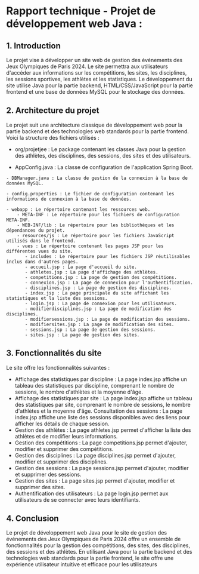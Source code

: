 # Rapport technique - Projet de développement web Java : 

## 1. Introduction

Le projet vise à développer un site web de gestion des événements des Jeux Olympiques de Paris 2024. Le site permettra aux utilisateurs d'accéder aux informations sur les compétitions, les sites, les disciplines, les sessions sportives, les athlètes et les statistiques. Le développement du site utilise Java pour la partie backend, HTML/CSS/JavaScript pour la partie frontend et une base de données MySQL pour le stockage des données.

## 2. Architecture du projet

Le projet suit une architecture classique de développement web  pour la partie backend et des technologies web standards pour la partie frontend. Voici la structure des fichiers utilisés :

   - org/projetjee : Le package contenant les classes Java pour la gestion des athlètes, des disciplines, des sessions, des sites et des utilisateurs.

   -  AppConfig.java : La classe de configuration de l'application Spring Boot.

    - DBManager.java : La classe de gestion de la connexion à la base de données MySQL.

    - config.properties : Le fichier de configuration contenant les informations de connexion à la base de données.

    - webapp : Le répertoire contenant les ressources web.
        - META-INF : Le répertoire pour les fichiers de configuration META-INF.
        - WEB-INF/lib : Le répertoire pour les bibliothèques et les dépendances du projet.
        - resources/js : Le répertoire pour les fichiers JavaScript utilisés dans le frontend.
        - vues : Le répertoire contenant les pages JSP pour les différentes vues du site.
           - includes : Le répertoire pour les fichiers JSP réutilisables inclus dans d'autres pages.
           - accueil.jsp : La page d'accueil du site.
           - athletes.jsp : La page d'affichage des athlètes.
           - competitions.jsp : La page de gestion des compétitions.
           - connexion.jsp : La page de connexion pour l'authentification.
           - disciplines.jsp : La page de gestion des disciplines.
           - index.jsp : La page principale du site affichant les statistiques et la liste des sessions.
           - login.jsp : La page de connexion pour les utilisateurs.
           - modifierdisciplines.jsp : La page de modification des disciplines.
           - modifiersessions.jsp : La page de modification des sessions.
           - modifiersites.jsp : La page de modification des sites.
           - sessions.jsp : La page de gestion des sessions.
           - sites.jsp : La page de gestion des sites.

## 3. Fonctionnalités du site

Le site offre les fonctionnalités suivantes :

   - Affichage des statistiques par discipline : La page index.jsp affiche un tableau des statistiques par discipline, comprenant le nombre de sessions, le nombre d'athlètes et la moyenne d'âge.
   - Affichage des statistiques par site : La page index.jsp affiche un tableau des statistiques par site, comprenant le nombre de sessions, le nombre d'athlètes et la moyenne d'âge.
    Consultation des sessions : La page index.jsp affiche une liste des sessions disponibles avec des liens pour afficher les détails de chaque session.
   -  Gestion des athlètes : La page athletes.jsp permet d'afficher la liste des athlètes et de modifier leurs informations.
   - Gestion des compétitions : La page competitions.jsp permet d'ajouter, modifier et supprimer des compétitions.
   - Gestion des disciplines : La page disciplines.jsp permet d'ajouter, modifier et supprimer des disciplines.
   - Gestion des sessions : La page sessions.jsp permet d'ajouter, modifier et supprimer des sessions.
   - Gestion des sites : La page sites.jsp permet d'ajouter, modifier et supprimer des sites.
   - Authentification des utilisateurs : La page login.jsp permet aux utilisateurs de se connecter avec leurs identifiants.

## 4. Conclusion

Le projet de développement web Java pour le site de gestion des événements des Jeux Olympiques de Paris 2024 offre un ensemble de fonctionnalités pour la gestion des compétitions, des sites, des disciplines, des sessions et des athlètes. En utilisant Java pour la partie backend et des technologies web standards pour la partie frontend, le site offre une expérience utilisateur intuitive et efficace pour les utilisateurs